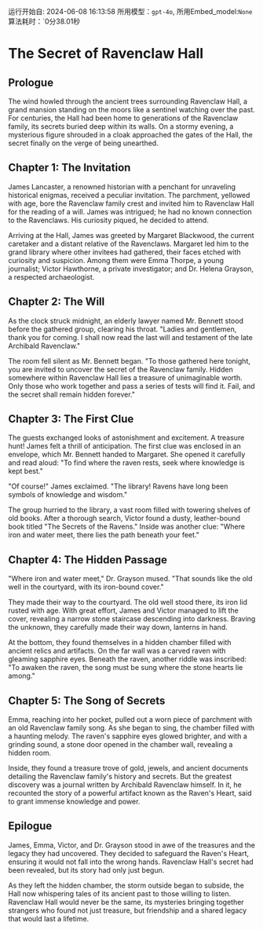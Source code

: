 运行开始自: 2024-06-08 16:13:58
所用模型：`gpt-4o`, 所用Embed_model:`None`
算法耗时：`0分38.01秒
# The Secret of Ravenclaw Hall

## Prologue

The wind howled through the ancient trees surrounding Ravenclaw Hall, a grand mansion standing on the moors like a sentinel watching over the past. For centuries, the Hall had been home to generations of the Ravenclaw family, its secrets buried deep within its walls. On a stormy evening, a mysterious figure shrouded in a cloak approached the gates of the Hall, the secret finally on the verge of being unearthed.

## Chapter 1: The Invitation

James Lancaster, a renowned historian with a penchant for unraveling historical enigmas, received a peculiar invitation. The parchment, yellowed with age, bore the Ravenclaw family crest and invited him to Ravenclaw Hall for the reading of a will. James was intrigued; he had no known connection to the Ravenclaws. His curiosity piqued, he decided to attend.

Arriving at the Hall, James was greeted by Margaret Blackwood, the current caretaker and a distant relative of the Ravenclaws. Margaret led him to the grand library where other invitees had gathered, their faces etched with curiosity and suspicion. Among them were Emma Thorpe, a young journalist; Victor Hawthorne, a private investigator; and Dr. Helena Grayson, a respected archaeologist.

## Chapter 2: The Will

As the clock struck midnight, an elderly lawyer named Mr. Bennett stood before the gathered group, clearing his throat. "Ladies and gentlemen, thank you for coming. I shall now read the last will and testament of the late Archibald Ravenclaw."

The room fell silent as Mr. Bennett began. "To those gathered here tonight, you are invited to uncover the secret of the Ravenclaw family. Hidden somewhere within Ravenclaw Hall lies a treasure of unimaginable worth. Only those who work together and pass a series of tests will find it. Fail, and the secret shall remain hidden forever."

## Chapter 3: The First Clue

The guests exchanged looks of astonishment and excitement. A treasure hunt! James felt a thrill of anticipation. The first clue was enclosed in an envelope, which Mr. Bennett handed to Margaret. She opened it carefully and read aloud: "To find where the raven rests, seek where knowledge is kept best."

"Of course!" James exclaimed. "The library! Ravens have long been symbols of knowledge and wisdom."

The group hurried to the library, a vast room filled with towering shelves of old books. After a thorough search, Victor found a dusty, leather-bound book titled "The Secrets of the Ravens." Inside was another clue: "Where iron and water meet, there lies the path beneath your feet."

## Chapter 4: The Hidden Passage

"Where iron and water meet," Dr. Grayson mused. "That sounds like the old well in the courtyard, with its iron-bound cover."

They made their way to the courtyard. The old well stood there, its iron lid rusted with age. With great effort, James and Victor managed to lift the cover, revealing a narrow stone staircase descending into darkness. Braving the unknown, they carefully made their way down, lanterns in hand.

At the bottom, they found themselves in a hidden chamber filled with ancient relics and artifacts. On the far wall was a carved raven with gleaming sapphire eyes. Beneath the raven, another riddle was inscribed: "To awaken the raven, the song must be sung where the stone hearts lie among."

## Chapter 5: The Song of Secrets

Emma, reaching into her pocket, pulled out a worn piece of parchment with an old Ravenclaw family song. As she began to sing, the chamber filled with a haunting melody. The raven's sapphire eyes glowed brighter, and with a grinding sound, a stone door opened in the chamber wall, revealing a hidden room.

Inside, they found a treasure trove of gold, jewels, and ancient documents detailing the Ravenclaw family's history and secrets. But the greatest discovery was a journal written by Archibald Ravenclaw himself. In it, he recounted the story of a powerful artifact known as the Raven's Heart, said to grant immense knowledge and power.

## Epilogue

James, Emma, Victor, and Dr. Grayson stood in awe of the treasures and the legacy they had uncovered. They decided to safeguard the Raven's Heart, ensuring it would not fall into the wrong hands. Ravenclaw Hall's secret had been revealed, but its story had only just begun.

As they left the hidden chamber, the storm outside began to subside, the Hall now whispering tales of its ancient past to those willing to listen. Ravenclaw Hall would never be the same, its mysteries bringing together strangers who found not just treasure, but friendship and a shared legacy that would last a lifetime.